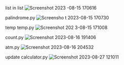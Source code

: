 list in list
![Screenshot 2023   -08-15 170616](https://github.com/navidrezahadian/python.tamrin/assets/92804948/9ce186d8-5800-49d1-adea-93a959cc054f)

palindrome.py
![Screensho t 2023-08-15 170730](https://github.com/navidrezahadian/python.tamrin/assets/92804948/07937900-39ac-4c4b-a886-a88f7a8a18b4)

temp temp.py
![Screenshot 202 3-08-15 171008](https://github.com/navidrezahadian/python.tamrin/assets/92804948/e1798657-ed75-48d6-974e-6717180c306c)

count.py
![Screenshot 2023-08-16 191406](https://github.com/navidrezahadian/python.tamrin/assets/92804948/0e41327b-e45d-428b-b59a-8b275f2e288f)

atm.py
![Screenshot 2023-08-16 204532](https://github.com/navidrezahadian/python.tamrin/assets/92804948/449b70bb-bcd4-4a89-a1b2-0e1e38f5c9eb)

update calculator.py
![Screenshot 2023-08-27 121011](https://github.com/navidrezahadian/python.tamrin/assets/92804948/17474460-820f-4388-ac82-bdd8c5f4a2f6)
